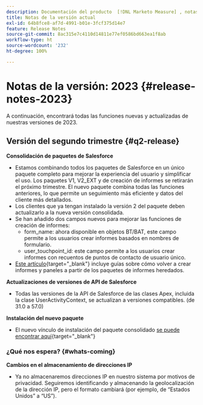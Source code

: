 ```yaml
---
description: Documentación del producto  [!DNL Marketo Measure] , notas de la versión actual
title: Notas de la versión actual
exl-id: 64b8fce8-af7d-4991-b01e-3fcf375d14e7
feature: Release Notes
source-git-commit: 8ac315e7c4110d14811e77ef0586bd663ea1f8ab
workflow-type: ht
source-wordcount: '232'
ht-degree: 100%

---
```


# Notas de la versión: 2023 {#release-notes-2023}

A continuación, encontrará todas las funciones nuevas y actualizadas de nuestras versiones de 2023.

## Versión del segundo trimestre {#q2-release}

<p>

**Consolidación de paquetes de Salesforce**

* Estamos combinando todos los paquetes de Salesforce en un único paquete completo para mejorar la experiencia del usuario y simplificar el uso. Los paquetes V1, V2_EXT y de creación de informes se retirarán el próximo trimestre. El nuevo paquete combina todas las funciones anteriores, lo que permite un seguimiento más eficiente y datos del cliente más detallados.
* Los clientes que ya tengan instalado la versión 2 del paquete deben actualizarlo a la nueva versión consolidada.
* Se han añadido dos campos nuevos para mejorar las funciones de creación de informes:
   * form_name: ahora disponible en objetos BT/BAT, este campo permite a los usuarios crear informes basados en nombres de formulario.
   * user_touchpoint_id: este campo permite a los usuarios crear informes con recuentos de puntos de contacto de usuario único.
* [Este artículo](/help/configuration-and-setup/marketo-measure-and-salesforce/salesforce-package-consolidation.md){target="_blank"} incluye guías sobre cómo volver a crear informes y paneles a partir de los paquetes de informes heredados.

**Actualizaciones de versiones de API de Salesforce**

* Todas las versiones de la API de Salesforce de las clases Apex, incluida la clase UserActivityContext, se actualizan a versiones compatibles. (de 31.0 a 57.0)

**Instalación del nuevo paquete**

* El nuevo vínculo de instalación del paquete consolidado [se puede encontrar aquí](https://login.salesforce.com/packaging/installPackage.apexp?p0=04t1P000000VY6Z){target="_blank"}

### ¿Qué nos espera? {#whats-coming}

<p>

**Cambios en el almacenamiento de direcciones IP**

* Ya no almacenaremos direcciones IP en nuestro sistema por motivos de privacidad. Seguiremos identificando y almacenando la geolocalización de la dirección IP, pero el formato cambiará (por ejemplo, de “Estados Unidos” a “US”).
